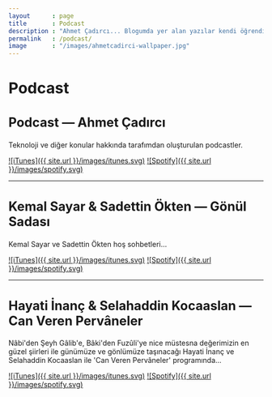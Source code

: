 ```yaml
---
layout   	: page
title    	: Podcast
description	: "Ahmet Çadırcı... Blogumda yer alan yazılar kendi öğrendiklerim ve tecrübelerimden ibarettir."
permalink	: /podcast/
image    	: "/images/ahmetcadirci-wallpaper.jpg"
---
```


<h1 style="font-size: 30px">Podcast</h1>

<h2 style="font-size: 25px">Podcast — Ahmet Çadırcı</h2>

Teknoloji ve diğer konular hakkında tarafımdan oluşturulan podcastler.

[![iTunes]({{ site.url }}/images/itunes.svg)](https://itunes.apple.com/tr/podcast/podcast-ahmet-%C3%A7ad%C4%B1rc%C4%B1/id1172205593?mt=2)
[![Spotify]({{ site.url }}/images/spotify.svg)](https://open.spotify.com/show/57eKsYRJjw134MK6tGTnch)

---

<h2 style="font-size: 25px">Kemal Sayar & Sadettin Ökten — Gönül Sadası</h2>

Kemal Sayar ve Sadettin Ökten hoş sohbetleri...

[![iTunes]({{ site.url }}/images/itunes.svg)](https://itunes.apple.com/tr/podcast/kemal-sayar-sadettin-%C3%B6kten-g%C3%B6n%C3%BCl-sadas%C4%B1/id1420197198?mt=2)
[![Spotify]({{ site.url }}/images/spotify.svg)](https://open.spotify.com/show/1QvUyU8mkAOqMuzhVjrhdD)

---

<h2 style="font-size: 25px">Hayati İnanç & Selahaddin Kocaaslan — Can Veren Pervâneler</h2>

Nâbi'den Şeyh Gâlib'e, Bâki'den Fuzûli'ye nice müstesna değerimizin en güzel şiirleri ile günümüze ve gönlümüze taşınacağı Hayati İnanç ve Selahaddin Kocaaslan ile 'Can Veren Pervâneler' programında...

[![iTunes]({{ site.url }}/images/itunes.svg)](https://itunes.apple.com/tr/podcast/kemal-sayar-sadettin-%C3%B6kten-g%C3%B6n%C3%BCl-sadas%C4%B1/id1420197198?mt=2)
[![Spotify]({{ site.url }}/images/spotify.svg)](https://open.spotify.com/show/3Tkx12h6lJr9GyeUdKaKtE)